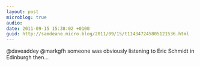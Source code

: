 ```yaml
---
layout: post
microblog: true
audio: 
date: 2011-09-15 15:38:02 +0100
guid: http://samdeane.micro.blog/2011/09/15/t114347245805121536.html
---
```

@daveaddey @markgfh someone was obviously listening to Eric Schmidt in Edinburgh then...
